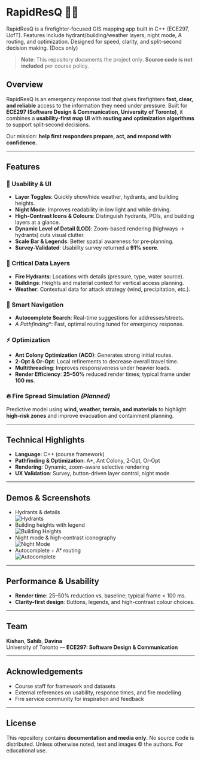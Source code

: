 # RapidResQ 🚒🔥
RapidResQ is a firefighter-focused GIS mapping app built in C++ (ECE297, UofT). Features include hydrant/building/weather layers, night mode, A routing, and optimization. Designed for speed, clarity, and split-second decision making. (Docs only)

> **Note**: This repository documents the project only. **Source code is not included** per course policy.

## Overview
RapidResQ is an emergency response tool that gives firefighters **fast, clear, and reliable** access to the information they need under pressure. Built for **ECE297 (Software Design & Communication, University of Toronto)**, it combines a **usability-first map UI** with **routing and optimization algorithms** to support split‑second decisions.

Our mission: **help first responders prepare, act, and respond with confidence.**

---

## Features
### 🔑 Usability & UI
- **Layer Toggles**: Quickly show/hide weather, hydrants, and building heights.
- **Night Mode**: Improves readability in low light and while driving.
- **High-Contrast Icons & Colours**: Distinguish hydrants, POIs, and building layers at a glance.
- **Dynamic Level of Detail (LOD)**: Zoom-based rendering (highways → hydrants) cuts visual clutter.
- **Scale Bar & Legends**: Better spatial awareness for pre‑planning.
- **Survey-Validated**: Usability survey returned a **91% score**.

### 🚰 Critical Data Layers
- **Fire Hydrants**: Locations with details (pressure, type, water source).
- **Buildings**: Heights and material context for vertical access planning.
- **Weather**: Contextual data for attack strategy (wind, precipitation, etc.).

### 🧭 Smart Navigation
- **Autocomplete Search**: Real-time suggestions for addresses/streets.
- **A* Pathfinding**: Fast, optimal routing tuned for emergency response.

### ⚡ Optimization
- **Ant Colony Optimization (ACO)**: Generates strong initial routes.
- **2‑Opt & Or‑Opt**: Local refinements to decrease overall travel time.
- **Multithreading**: Improves responsiveness under heavier loads.
- **Render Efficiency**: **25–50%** reduced render times; typical frame under **100 ms**.

### 🔥 Fire Spread Simulation *(Planned)*
Predictive model using **wind, weather, terrain, and materials** to highlight **high‑risk zones** and improve evacuation and containment planning.

---

## Technical Highlights
- **Language**: C++ (course framework)
- **Pathfinding & Optimization**: A*, Ant Colony, 2‑Opt, Or‑Opt
- **Rendering**: Dynamic, zoom-aware selective rendering
- **UX Validation**: Survey, button-driven layer control, night mode

---

## Demos & Screenshots

- Hydrants & details  
  ![Hydrants](media/hydrants.png)
- Building heights with legend  
  ![Building Heights](media/building-heights.png)
- Night mode & high-contrast iconography  
  ![Night Mode](media/night-mode.png)
- Autocomplete + A* routing  
  ![Autocomplete](media/autocomplete.png)

---

## Performance & Usability
- **Render time**: 25–50% reduction vs. baseline; typical frame < 100 ms.
- **Clarity-first design**: Buttons, legends, and high-contrast colour choices.

---

## Team
**Kishan**, **Sahib**, **Davina**  
University of Toronto — **ECE297: Software Design & Communication**

---

## Acknowledgements
- Course staff for framework and datasets
- External references on usability, response times, and fire modelling
- Fire service community for inspiration and feedback

---

## License
This repository contains **documentation and media only**. No source code is distributed.
Unless otherwise noted, text and images © the authors. For educational use.
